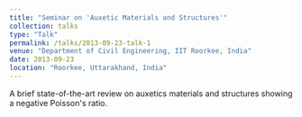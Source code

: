 ```yaml
---
title: "Seminar on 'Auxetic Materials and Structures'"
collection: talks
type: "Talk"
permalink: /talks/2013-09-23-talk-1
venue: "Department of Civil Engineering, IIT Roorkee, India"
date: 2013-09-23
location: "Roorkee, Uttarakhand, India"
---
```


A brief state-of-the-art review on auxetics materials and structures showing a negative Poisson's ratio.

